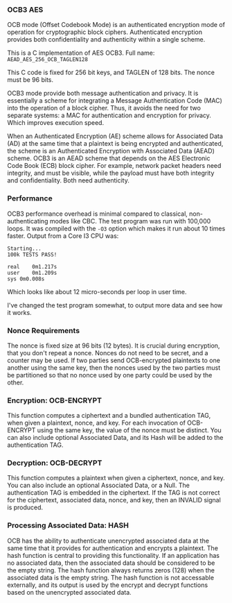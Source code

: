### OCB3 AES
OCB mode (Offset Codebook Mode) is an authenticated encryption mode of operation for cryptographic block ciphers. Authenticated encryption provides both confidentiality and authenticity within a single scheme.

This is a C implementation of AES OCB3. Full name: ```AEAD_AES_256_OCB_TAGLEN128```

This C code is fixed for 256 bit keys, and TAGLEN of 128 bits. The nonce must be 96 bits.

OCB3 mode provide both message authentication and privacy. It is essentially a scheme for integrating a Message Authentication Code (MAC) into the operation of a block cipher. Thus, it avoids the need for two separate systems: a MAC for authentication and encryption for privacy. Which improves execution speed.

When an Authenticated Encryption (AE) scheme allows for Associated Data (AD) at the same time that a plaintext is being encrypted and authenticated, the scheme is an Authenticated Encryption with Associated Data (AEAD) scheme. OCB3 is an AEAD scheme that depends on the AES Electronic Code Book (ECB) block cipher. For example, network packet headers need integrity, and must be visible, while the payload must have both integrity and confidentiality. Both need authenticity.

### Performance
OCB3 performance overhead is minimal compared to classical, non-authenticating modes like CBC. The test program was run with 100,000 loops. It was compiled with the ```-O3``` option which makes it run about 10 times faster. Output from a Core I3 CPU was:
```
Starting...
100k TESTS PASS!

real	0m1.217s
user	0m1.209s
sys	0m0.008s
```
Which looks like about 12 micro-seconds per loop in user time.

I've changed the test program somewhat, to output more data and see how it works.

### Nonce Requirements
The nonce is fixed size at 96 bits (12 bytes). It is crucial during encryption, that you don't repeat a nonce. Nonces do not need to be secret, and a counter may be used. If two parties send OCB-encrypted plaintexts to one another using the same key, then the nonces used by the two parties must be partitioned so that no nonce used by one party could be used by the other.

### Encryption: OCB-ENCRYPT
This function computes a ciphertext and a bundled authentication TAG, when given a plaintext, nonce, and key. For each invocation of OCB-ENCRYPT using the same key, the value of the nonce must be distinct. You can also include optional Associated Data, and its Hash will be added to the authentication TAG.

### Decryption: OCB-DECRYPT
This function computes a plaintext when given a ciphertext, nonce, and key. You can also include an optional Associated Data, or a Null. The authentication TAG is embedded in the ciphertext. If the TAG is not correct for the ciphertext, associated data, nonce, and key, then an INVALID signal is produced.
   
### Processing Associated Data: HASH
OCB has the ability to authenticate unencrypted associated data at the same time that it provides for authentication and encrypts a plaintext. The hash function is central to providing this functionality. If an application has no associated data, then the associated data should be considered to be the empty string. The hash function always returns zeros (128) when the associated data is the empty string. The hash function is not accessable externally, and its output is used by the encrypt and decrypt functions based on the unencrypted associated data.
